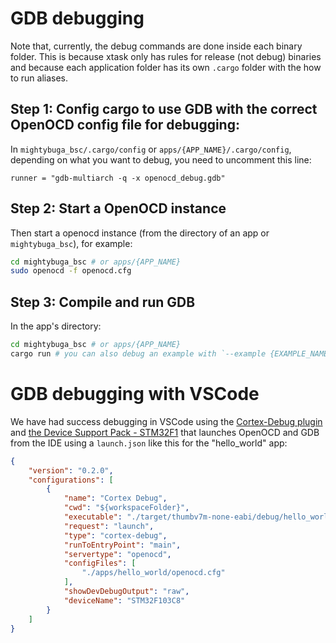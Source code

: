# GDB debugging
Note that, currently, the debug commands are done inside each binary folder. This is because xtask only has rules for release (not debug) binaries and because each application folder has its own `.cargo` folder with the how to run aliases. 

## Step 1: Config cargo to use GDB with the correct OpenOCD config file for debugging:
In `mightybuga_bsc/.cargo/config` or `apps/{APP_NAME}/.cargo/config`, depending on what you want to debug, you need to uncomment this line:
```
runner = "gdb-multiarch -q -x openocd_debug.gdb"
```

## Step 2: Start a OpenOCD instance
Then start a openocd instance (from the directory of an app or `mightybuga_bsc`), for example:

```bash
cd mightybuga_bsc # or apps/{APP_NAME}
sudo openocd -f openocd.cfg
```

## Step 3: Compile and run GDB
In the app's directory:

```bash
cd mightybuga_bsc # or apps/{APP_NAME}
cargo run # you can also debug an example with `--example {EXAMPLE_NAME}`
```


# GDB debugging with VSCode
We have had success debugging in VSCode using the [Cortex-Debug plugin](https://marketplace.visualstudio.com/items?itemName=marus25.cortex-debug) and [the Device Support Pack - STM32F1](https://marketplace.visualstudio.com/items?itemName=marus25.cortex-debug-dp-stm32f1) that launches OpenOCD and GDB from the IDE using a `launch.json` like this for the "hello_world" app:

```json
{
    "version": "0.2.0",
    "configurations": [
        {
            "name": "Cortex Debug",
            "cwd": "${workspaceFolder}",
            "executable": "./target/thumbv7m-none-eabi/debug/hello_world",
            "request": "launch",
            "type": "cortex-debug",
            "runToEntryPoint": "main",
            "servertype": "openocd",
            "configFiles": [
                "./apps/hello_world/openocd.cfg"
            ],
            "showDevDebugOutput": "raw",
            "deviceName": "STM32F103C8"
        }
    ]
}
```
